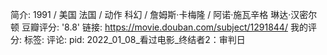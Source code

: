 
简介: 1991 / 美国 法国 / 动作 科幻 / 詹姆斯·卡梅隆 / 阿诺·施瓦辛格 琳达·汉密尔顿
豆瓣评分: '8.8'
链接: https://movie.douban.com/subject/1291844/
我的评分:
标签:
评论:
pid: 2022_01_08_看过电影_终结者2：审判日
